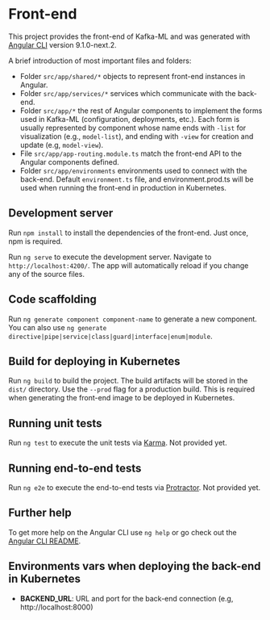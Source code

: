 # Front-end

This project provides the front-end of Kafka-ML and was generated with [Angular CLI](https://github.com/angular/angular-cli) version 9.1.0-next.2.

A brief introduction of most important files and folders:
- Folder `src/app/shared/*`  objects to represent front-end instances in Angular. 
- Folder `src/app/services/*` services which communicate with the back-end. 
- Folder `src/app/*` the rest of Angular components to implement the forms used in Kafka-ML (configuration, deployments, etc.). Each form is usually represented by component whose name ends with `-list` for visualization (e.g., `model-list`), and ending with `-view` for creation and update (e.g, `model-view`).
- File `src/app/app-routing.module.ts` match the front-end API to the Angular components defined.
- Folder `src/app/environments` environments used to connect with the back-end. Default `environment.ts` file, and environment.prod.ts will be used when running the front-end in production in Kubernetes.

## Development server
Run `npm install` to install the dependencies of the front-end. Just once, npm is required.

Run `ng serve` to execute the development server. Navigate to `http://localhost:4200/`. The app will automatically reload if you change any of the source files.

## Code scaffolding

Run `ng generate component component-name` to generate a new component. You can also use `ng generate directive|pipe|service|class|guard|interface|enum|module`.

## Build for deploying in Kubernetes

Run `ng build` to build the project. The build artifacts will be stored in the `dist/` directory. Use the `--prod` flag for a production build. This is required when generating the front-end image to be deployed in Kubernetes.

## Running unit tests

Run `ng test` to execute the unit tests via [Karma](https://karma-runner.github.io). Not provided yet.

## Running end-to-end tests

Run `ng e2e` to execute the end-to-end tests via [Protractor](http://www.protractortest.org/).  Not provided yet.

## Further help

To get more help on the Angular CLI use `ng help` or go check out the [Angular CLI README](https://github.com/angular/angular-cli/blob/master/README.md).

## Environments vars when deploying the back-end in Kubernetes
- **BACKEND_URL**: URL and port for the back-end connection (e.g, http://localhost:8000)

